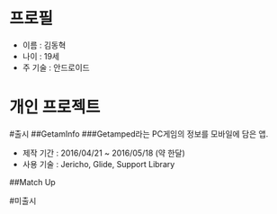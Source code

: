 프로필
============
- 이름 : 김동혁
- 나이 : 19세
- 주 기술 : 안드로이드

개인 프로젝트
============
#출시
##GetamInfo
###Getamped라는 PC게임의 정보를 모바일에 담은 앱.
- 제작 기간 : 2016/04/21 ~ 2016/05/18 (약 한달)
- 사용 기술 : Jericho, Glide, Support Library

##Match Up

#미출시
